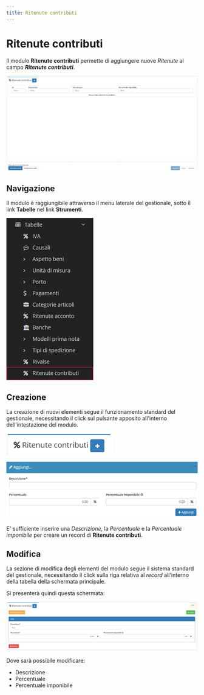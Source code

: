 ```yaml
---
title: Ritenute contributi
---
```


# Ritenute contributi

Il modulo **Ritenute contributi** permette di aggiungere nuove _Ritenute_ al campo _**Ritenute contributi**_.

![Screenshot interfaccia ritenute contributi](../../../../.gitbook/assets/ritenutecontributi.PNG)

## Navigazione

Il modulo è raggiungibile attraverso il menu laterale del gestionale, sotto il link **Tabelle** nel link **Strumenti**.

![Screenshot navigazione ritenute contributi](../../../../.gitbook/assets/navigazioneritenutecontributi.png)

## Creazione

La creazione di nuovi elementi segue il funzionamento standard del gestionale, necessitando il click sul pulsante apposito all'interno dell'intestazione del modulo.

![Screenshot creazione ritenute contributi](../../../../.gitbook/assets/aggiuntaritenutecontributi.PNG)

![Screenshot creazione ritenute contributi](../../../../.gitbook/assets/aggiungereritenutecontributi.PNG)

E' sufficiente inserire una _Descrizione_, la _Percentuale_ e la _Percentuale imponibile_ per creare un record di **Ritenute contributi**.

## Modifica

La sezione di modifica degli elementi del modulo segue il sistema standard del gestionale, necessitando il click sulla riga relativa al _record_ all'interno della tabella della schermata principale.

Si presenterà quindi questa schermata:

![Screenshot modifica dati ritenute contributi](../../../../.gitbook/assets/modificaritenutecontributi.PNG)

Dove sarà possibile modificare:

* Descrizione
* Percentuale
* Percentuale imponibile

